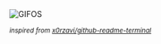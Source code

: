 <div align="justify">
<picture>
    <source media="(prefers-color-scheme: dark)" srcset="https://i.ibb.co/qMPsxbF/output-gif.gif">
    <source media="(prefers-color-scheme: light)" srcset="https://i.ibb.co/qMPsxbF/output-gif.gif">
    <img alt="GIFOS" src="https://i.ibb.co/qMPsxbF/output-gif.gif">
</picture>

<sub><i>inspired from [x0rzavi/github-readme-terminal](https://github.com/x0rzavi/github-readme-terminal)</i></sub>

</div>

<!-- Image deletion URL: https://ibb.co/C5T7Wxs/0f5081f5a0f0415a827147a09cefbde1 -->